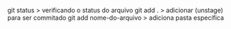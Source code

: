 git status > verificando o status do arquivo
git add . > adicionar (unstage) para ser commitado 
git add nome-do-arquivo > adiciona pasta específica
